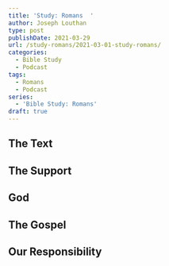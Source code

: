 ```yaml
---
title: 'Study: Romans  '
author: Joseph Louthan
type: post
publishDate: 2021-03-29
url: /study-romans/2021-03-01-study-romans/
categories:
  - Bible Study
  - Podcast
tags:
  - Romans
  - Podcast
series:
  - 'Bible Study: Romans'
draft: true
---
```

## The Text



## The Support



## God



## The Gospel



## Our Responsibility



